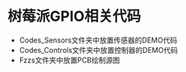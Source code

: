 # 树莓派GPIO相关代码

* Codes_Sensors文件夹中放置传感器的DEMO代码
* Codes_Controls文件夹中放置控制器的DEMO代码
* Fzzs文件夹中放置PCB绘制源图
